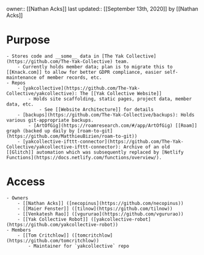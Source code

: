 owner:: [[Nathan Acks]]
last updated:: [[September 13th, 2020]] by [[Nathan Acks]]
# Purpose
    - Stores code and __some__ data in [The Yak Collective](https://github.com/The-Yak-Collective) team.
        - Currently holds member data; plan is to migrate this to [[Knack.com]] to allow for better GDPR compliance, easier self-maintenance of member records, etc.
    - Repos
        - [yakcollective](https://github.com/The-Yak-Collective/yakcollective): The [[Yak Collective Website]]
            - Holds site scaffolding, static pages, project data, member data, etc.
                - See [[Website Architecture]] for details
        - [backups](https://github.com/The-Yak-Collective/backups): Holds various git-appropriate backups.
            - [ArtOfGig](https://roamresearch.com/#/app/ArtOfGig) [[Roam]] graph (backed up daily by [roam-to-git](https://github.com/MatthieuBizien/roam-to-git))
        - [yakcollective-ifttt-connector](https://github.com/The-Yak-Collective/yakcollective-ifttt-connector): Archive of an old [[Glitch]] automation which was subsequently replaced by [Netlify Functions](https://docs.netlify.com/functions/overview/).
# Access
    - Owners
        - [[Nathan Acks]] ([necopinus](https://github.com/necopinus))
        - [[Maier Fenster]] ([tilnow](https://github.com/tilnow))
        - [[Venkatesh Rao]] ([vgururao](https://github.com/vgururao))
        - [[Yak Collective Robot]] ([yakcollective-robot](https://github.com/yakcollective-robot))
    - Members
        - [[Tom Critchlow]] ([tomcritchlow](https://github.com/tomcritchlow))
            - Maintainer for `yakcollective` repo
